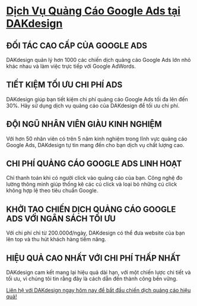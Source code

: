 # [Dịch Vụ Quảng Cáo Google Ads tại DAKdesign](https://www.dakdesign.net/dich-vu-quang-cao-google-adwords/)

## ĐỐI TÁC CAO CẤP CỦA GOOGLE ADS
DAKdesign quản lý hơn 1000 các chiến dịch quảng cáo Google Ads lớn nhỏ khác nhau và làm việc trực tiếp với Google AdWords.

## TIẾT KIỆM TỐI ƯU CHI PHÍ ADS
DAKdesign giúp bạn tiết kiệm chi phí quảng cáo Google Ads tối đa lên đến 30%. Hãy sử dụng dịch vụ quảng cáo của DAKdesign để tối ưu chi phí.

## ĐỘI NGŨ NHÂN VIÊN GIÀU KINH NGHIỆM
Với hơn 50 nhân viên có trên 5 năm kinh nghiệm trong lĩnh vực quảng cáo Google Ads, DAKdesign tự tin mang đến cho bạn dịch vụ chất lượng cao.

## CHI PHÍ QUẢNG CÁO GOOGLE ADS LINH HOẠT
Chỉ thanh toán khi có người click vào quảng cáo của bạn. Công nghệ đo lường thông minh giúp thống kê các cú click và loại bỏ những cú click không hợp lệ theo tiêu chuẩn Google.

## KHỞI TẠO CHIẾN DỊCH QUẢNG CÁO GOOGLE ADS VỚI NGÂN SÁCH TỐI ƯU
Với chi phí chỉ từ 200.000đ/ngày, DAKdesign có thể đưa website của bạn lên top và thu hút khách hàng tiềm năng.

## HIỆU QUẢ CAO NHẤT VỚI CHI PHÍ THẤP NHẤT
DAKdesign cam kết mang lại hiệu quả dài hạn, với một chiến lược chi tiết và tối ưu, vì chúng tôi tin rằng đây là cách dẫn đến thành công bền vững.

[Liên hệ với DAKdesign ngay hôm nay để bắt đầu chiến dịch quảng cáo hiệu quả!](https://www.dakdesign.net)
